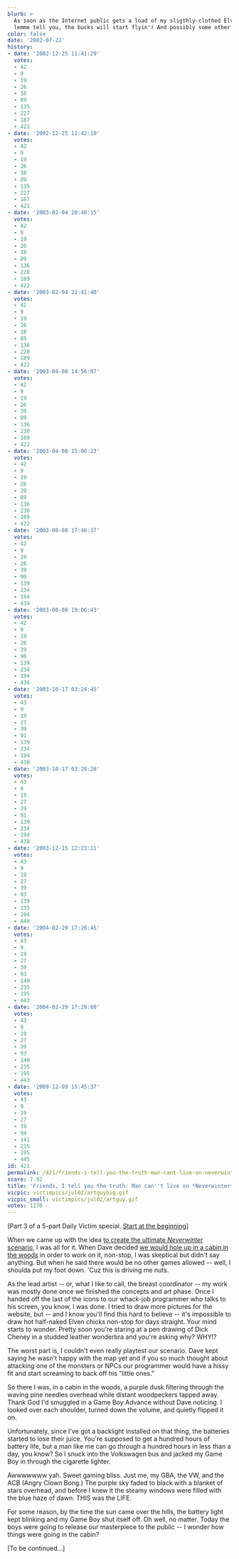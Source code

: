 ```yaml
---
blurb: >
  As soon as the Internet public gets a load of my sligthly-clothed Elven chicks,
  lemme tell you, the bucks will start flyin'! And possibly some other things.
color: false
date: '2002-07-22'
history:
- date: '2002-12-25 11:41:29'
  votes:
  - 42
  - 9
  - 19
  - 26
  - 38
  - 89
  - 135
  - 227
  - 187
  - 421
- date: '2002-12-25 11:42:10'
  votes:
  - 42
  - 9
  - 19
  - 26
  - 38
  - 89
  - 135
  - 227
  - 187
  - 421
- date: '2003-02-04 20:40:15'
  votes:
  - 42
  - 9
  - 19
  - 26
  - 38
  - 89
  - 136
  - 228
  - 189
  - 422
- date: '2003-02-04 21:41:40'
  votes:
  - 42
  - 9
  - 19
  - 26
  - 38
  - 89
  - 136
  - 228
  - 189
  - 422
- date: '2003-04-08 14:56:07'
  votes:
  - 42
  - 9
  - 19
  - 26
  - 39
  - 89
  - 136
  - 230
  - 189
  - 422
- date: '2003-04-08 15:06:23'
  votes:
  - 42
  - 9
  - 19
  - 26
  - 39
  - 89
  - 136
  - 230
  - 189
  - 422
- date: '2003-08-08 17:46:37'
  votes:
  - 42
  - 9
  - 19
  - 26
  - 39
  - 90
  - 139
  - 234
  - 194
  - 434
- date: '2003-08-08 19:06:43'
  votes:
  - 42
  - 9
  - 19
  - 26
  - 39
  - 90
  - 139
  - 234
  - 194
  - 434
- date: '2003-10-17 03:24:45'
  votes:
  - 43
  - 9
  - 19
  - 27
  - 39
  - 91
  - 139
  - 234
  - 194
  - 438
- date: '2003-10-17 03:28:28'
  votes:
  - 43
  - 9
  - 19
  - 27
  - 39
  - 91
  - 139
  - 234
  - 194
  - 438
- date: '2003-12-15 12:23:11'
  votes:
  - 43
  - 9
  - 19
  - 27
  - 39
  - 93
  - 139
  - 235
  - 194
  - 440
- date: '2004-02-29 17:26:45'
  votes:
  - 43
  - 9
  - 19
  - 27
  - 39
  - 93
  - 140
  - 235
  - 195
  - 443
- date: '2004-02-29 17:29:08'
  votes:
  - 43
  - 9
  - 19
  - 27
  - 39
  - 93
  - 140
  - 235
  - 195
  - 443
- date: '2009-12-09 15:45:37'
  votes:
  - 43
  - 9
  - 19
  - 27
  - 39
  - 94
  - 141
  - 235
  - 195
  - 445
id: 421
permalink: /421/friends-i-tell-you-the-truth-man-cant-live-on-neverwinter-alone/
score: 7.92
title: 'Friends, I tell you the truth: Man can''t live on *Neverwinter* alone'
vicpic: victimpics/jul02/artguybig.gif
vicpic_small: victimpics/jul02/artguy.gif
votes: 1270
---
```


\[Part 3 of a 5-part Daily Victim special. [Start at the
beginning](%ARTICLE[419]%)\]

When we came up with the idea [to create the ultimate *Neverwinter*
scenario](%ARTICLE[419]%), I was all for it. When Dave decided [we
would hole up in a cabin in the woods](%ARTICLE[420]%) in order to
work on it, non-stop, I was skeptical but didn't say anything. But when
he said there would be no other games allowed -- well, I shoulda put my
foot down. 'Cuz this is driving me nuts.

As the lead artist -- or, what I like to call, the breast coordinator --
my work was mostly done once we finished the concepts and art phase.
Once I handed off the last of the icons to our whack-job programmer who
talks to his screen, you know, I was done. I tried to draw more pictures
for the website, but -- and I know you'll find this hard to believe --
it's impossible to draw hot half-naked Elven chicks non-stop for days
straight. Your mind starts to wonder. Pretty soon you're staring at a
pen drawing of Dick Cheney in a studded leather wonderbra and you're
asking why? WHY!?

The worst part is, I couldn't even really playtest our scenario. Dave
kept saying he wasn't happy with the map yet and if you so much thought
about attacking one of the monsters or NPCs our programmer would have a
hissy fit and start screaming to back off his "little ones."

So there I was, in a cabin in the woods, a purple dusk filtering through
the waving pine needles overhead while distant woodpeckers tapped away.
Thank God I'd smuggled in a Game Boy Advance without Dave noticing. I
looked over each shoulder, turned down the volume, and quietly flipped
it on.

Unfortunately, since I've got a backlight installed on that thing, the
batteries started to lose their juice. You're supposed to get a hundred
hours of battery life, but a man like me can go through a hundred hours
in less than a day, you know? So I snuck into the Volkswagen bus and
jacked my Game Boy in through the cigarette lighter.

Awwwwwww yah. Sweet gaming bliss. Just me, my GBA, the VW, and the ACB
(Angry Clown Bong.) The purple sky faded to black with a blanket of
stars overhead, and before I knew it the steamy windows were filled with
the blue haze of dawn. THIS was the LIFE.

For some reason, by the time the sun came over the hills, the battery
light kept blinking and my Game Boy shut itself off. Oh well, no matter.
Today the boys were going to release our masterpiece to the public -- I
wonder how things were going in the cabin?

\[To be continued...\]